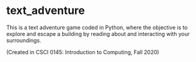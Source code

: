 # text_adventure

This is a text adventure game coded in Python, where the objective is to explore and escape a building by reading about and interacting with your surroundings. 

(Created in CSCI 0145: Introduction to Computing, Fall 2020) 
